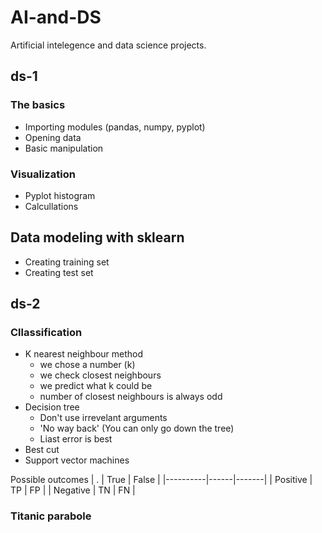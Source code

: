 # AI-and-DS
Artificial intelegence and data science projects.
## ds-1
### The basics
* Importing modules (pandas, numpy, pyplot)
* Opening data
* Basic manipulation
### Visualization
* Pyplot histogram
* Calcullations
## Data modeling with sklearn
* Creating training set
* Creating test set
## ds-2
### Cllassification
* K nearest neighbour method
  - we chose a number (k)
  - we check closest neighbours
  - we predict what k could be
  - number of closest neighbours is always odd
* Decision tree
  - Don't use irrevelant arguments
  - 'No way back' (You can only go down the tree)
  - Liast error is best
* Best cut
* Support vector machines

Possible outcomes
| .        | True | False |
|----------|------|-------|
| Positive | TP   | FP    |
| Negative | TN   | FN    |

### Titanic parabole
